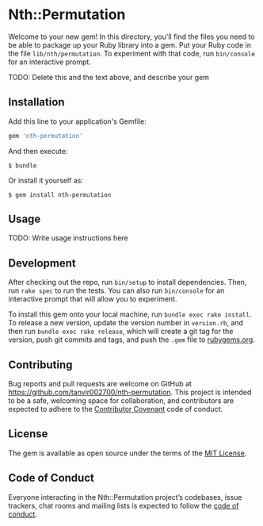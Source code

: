 # Nth::Permutation

Welcome to your new gem! In this directory, you'll find the files you need to be able to package up your Ruby library into a gem. Put your Ruby code in the file `lib/nth/permutation`. To experiment with that code, run `bin/console` for an interactive prompt.

TODO: Delete this and the text above, and describe your gem

## Installation

Add this line to your application's Gemfile:

```ruby
gem 'nth-permutation'
```

And then execute:

    $ bundle

Or install it yourself as:

    $ gem install nth-permutation

## Usage

TODO: Write usage instructions here

## Development

After checking out the repo, run `bin/setup` to install dependencies. Then, run `rake spec` to run the tests. You can also run `bin/console` for an interactive prompt that will allow you to experiment.

To install this gem onto your local machine, run `bundle exec rake install`. To release a new version, update the version number in `version.rb`, and then run `bundle exec rake release`, which will create a git tag for the version, push git commits and tags, and push the `.gem` file to [rubygems.org](https://rubygems.org).

## Contributing

Bug reports and pull requests are welcome on GitHub at https://github.com/tanvir002700/nth-permutation. This project is intended to be a safe, welcoming space for collaboration, and contributors are expected to adhere to the [Contributor Covenant](http://contributor-covenant.org) code of conduct.

## License

The gem is available as open source under the terms of the [MIT License](https://opensource.org/licenses/MIT).

## Code of Conduct

Everyone interacting in the Nth::Permutation project’s codebases, issue trackers, chat rooms and mailing lists is expected to follow the [code of conduct](https://github.com/tanvir002700/nth-permutation/blob/master/CODE_OF_CONDUCT.md).
